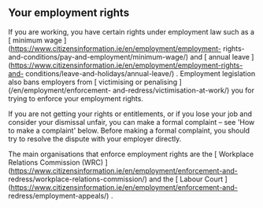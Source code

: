 ##  Your employment rights

If you are working, you have certain rights under employment law such as a [
minimum wage ](https://www.citizensinformation.ie/en/employment/employment-
rights-and-conditions/pay-and-employment/minimum-wage/) and [ annual leave
](https://www.citizensinformation.ie/en/employment/employment-rights-and-
conditions/leave-and-holidays/annual-leave/) . Employment legislation also
bans employers from [ victimising or penalising ](/en/employment/enforcement-
and-redress/victimisation-at-work/) you for trying to enforce your employment
rights.

If you are not getting your rights or entitlements, or if you lose your job
and consider your dismissal unfair, you can make a formal complaint – see 'How
to make a complaint' below. Before making a formal complaint, you should try
to resolve the dispute with your employer directly.

The main organisations that enforce employment rights are the [ Workplace
Relations Commission (WRC)
](https://www.citizensinformation.ie/en/employment/enforcement-and-
redress/workplace-relations-commission/) and the [ Labour Court
](https://www.citizensinformation.ie/en/employment/enforcement-and-
redress/employment-appeals/) .
